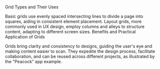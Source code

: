Grid Types and Their Uses

Basic grids use evenly spaced intersecting lines to divide a page into squares, aiding in consistent element placement.
Layout grids, more commonly used in UX design, employ columns and alleys to structure content, adapting to different screen sizes.
Benefits and Practical Application of Grids

Grids bring clarity and consistency to designs, guiding the user's eye and making content easier to scan.
They expedite the design process, facilitate collaboration, and can be reused across different projects, as illustrated by the "Peacock" app example.
